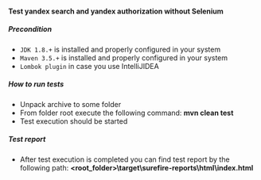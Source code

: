 #### Test yandex search and yandex authorization without Selenium
##### Precondition
- `JDK 1.8.+` is installed and properly configured in your system
- `Maven 3.5.+` is installed and properly configured in your system
- `Lombok plugin` in case you use IntelliJIDEA
##### How to run tests
- Unpack archive to some folder
- From folder root execute the following command:
 **mvn clean test**
- Test execution should be started
##### Test report
- After test execution is completed you can find test report by the following path: 
**<root_folder>\target\surefire-reports\html\index.html**